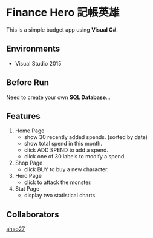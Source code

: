 # Finance Hero 記帳英雄
This is a simple budget app using **Visual C#**.

## Environments
* Visual Studio 2015

## Before Run
Need to create your own **SQL Database**...

## Features
1. Home Page
    * show 30 recently added spends. (sorted by date)
    * show total spend in this month.
    * click ADD SPEND to add a spend.
    * click one of 30 labels to modify a spend.
2. Shop Page
    * click BUY to buy a new character.
3. Hero Page
    * click to attack the monster.
4. Stat Page
    * display two statistical charts.

## Collaborators
[ahao27](https://github.com/ahao27)

